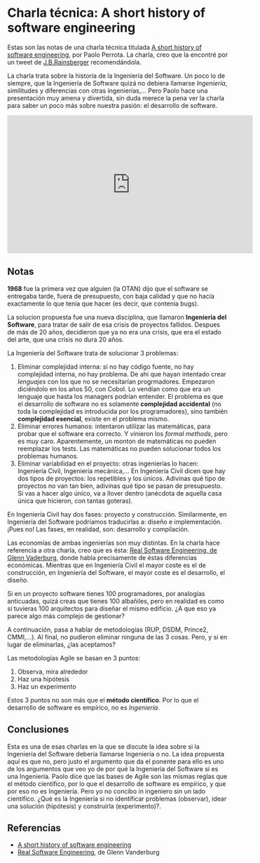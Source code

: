 # Charla técnica: A short history of software engineering

Estas son las notas de una charla técnica titulada
[A short history of software engineering][1], por Paolo Perrota. La charla,
creo que la encontré por un tweet de [J.B.Rainsberger][2] recomendándola.

La charla trata sobre la historia de la Ingeniería del Software. Un poco lo
de siempre, que la Ingeniería de Software quizá no debiera llamarse
*Ingeniería*, similitudes y diferencias con otras ingenierías,... Pero Paolo
hace una presentación muy amena y divertida, sin duda merece la pena ver la
charla para saber un poco más sobre nuestra pasión: el desarrollo de
software.

<!-- more -->

<iframe width="560"
        height="315"
        src="https://www.youtube.com/embed/9IPn5Gk_OiM"
        frameborder="0"
        allowfullscreen></iframe>

## Notas

**1968** fue la primera vez que alguien (la OTAN) dijo que el software se
entregaba tarde, fuera de presupuesto, con baja calidad y que no hacía
exactamente lo que tenía que hacer (es decir, que contenía bugs).

La solucion propuesta fue una nueva disciplina, que llamaron **Ingeniería
del Software**, para tratar de salir de esa crisis de proyectos fallidos. Despues
de más de 20 años, decidieron que ya no era una crisis, que era el estado del
arte, que una crisis no dura 20 años.

La Ingeniería del Software trata de solucionar 3 problemas:

1. Eliminar complejidad interna: si no hay código fuente, no hay complejidad
interna, no hay problema. De ahí que hayan intentado crear *lenguajes* con los
que no se necesitarían progrmadores. Empezaron diciéndolo en los años 50, con
Cobol. Lo vendían como que era un lenguaje que hasta los managers podrían
entender. El problema es que el desarrollo de software no es solamente
**complejidad accidental** (no toda la complejidad es introducida por los
programadores), sino también **complejidad esencial**, existe en el problema
mismo.
2. Eliminar errores humanos: intentaron utilizar las matemáticas, para probar
que el software era correcto. Y vinieron los *formal methods*, pero es muy caro.
Aparentemente, un monton de matemáticas no pueden reemplazar los tests. Las
matemáticas no pueden solucionar todos los problemas humanos.
3. Eliminar variabilidad en el proyecto: otras ingenierías lo hacen: Ingeniería
Civil, Ingeniería mecánica,... En Ingeniería Civil dicen que hay dos tipos de
proyectos: los repetibles y los únicos. Adivinas qué tipo de proyectos no van
tan bien, adivinas qué tipo se pasan de presupuesto. Si vas a hacer algo único,
va a llover dentro (anécdota de aquella casa única que hicieron, con tantas
goteras).

En Ingeniería Civil hay dos fases: proyecto y construcción. Similarmente, en
Ingeniería del Software podríamos traducirlas a: diseño e implementación. ¡Pues
no! Las fases, en realidad, son: desarrollo y compilación.

Las economías de ambas ingenierías son muy distintas. En la charla hace
referencia a otra charla, creo que es ésta:
[Real Software Engineering, de Glenn Vaderburg][3], donde habla precisamente de
éstas diferencias económicas. Mientras que en Ingeniería Civil el mayor coste
es el de construcción, en Ingeniería del Software, el mayor coste es el
desarrollo, el diseño.

Si en un proyecto software tienes 100 programadores, por analogías anticuadas,
quizá creas que tienes 100 albañiles, pero en realidad es como si tuvieras 100
arquitectos para diseñar el mismo edificio. ¿A que eso ya parece algo más
complejo de gestionar?

A continuación, pasa a hablar de metodologías (RUP, DSDM, Prince2, CMMI,...).
Al final, no pudieron eliminar ninguna de las 3 cosas. Pero, y si en lugar de
eliminarlas, ¿las aceptamos?

Las metodologías Agile se basan en 3 puntos:

1. Observa, mira alrededor
2. Haz una hipótesis
3. Haz un experimento

Estos 3 puntos no son más que el **método científico**. Por lo que el desarrollo
de software es empírico, no es *Ingeniería*.

## Conclusiones

Esta es una de esas charlas en la que se discute la idea sobre si la Ingeniería
del Software debería llamarse Ingeniería o no. La idea propuesta aquí es que
no, pero justo el argumento que da el ponente para ello es uno de los argumentos
que veo yo de por qué la Ingeniería del Software sí es una Ingeniería. Paolo
dice que las bases de Agile son las mismas reglas que el método científico, por
lo que el desarrollo de software es empírico, y que por eso no es Ingeniería.
Pero yo no concibo in ingeniero sin un lado científico. ¿Qué es la Ingeniería si
no identificar problemas (observar), idear una solución (hipótesis) y construirla
(experimento)?.

## Referencias

- [A short history of software engineering][1]
- [Real Software Engineering][3], de Glenn Vanderburg

[1]: https://www.youtube.com/watch?v=9IPn5Gk_OiM
[2]: https://twitter.com/jbrains
[3]: https://www.youtube.com/watch?v=zDEpeWQHtFU

